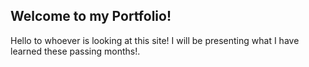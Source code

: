 ## Welcome to my Portfolio! 
<p>Hello to whoever is looking at this site! I will be presenting what I have learned these passing months!.</p>
